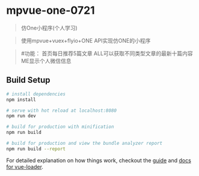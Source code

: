 # mpvue-one-0721

> 仿One小程序(个人学习)

>使用mpvue+vuex+flyio+ONE API实现仿ONE的小程序 

> #功能：
>首页每日推荐5篇文章
>ALL可以获取不同类型文章的最新十篇内容
>ME显示个人微信信息

## Build Setup

``` bash
# install dependencies
npm install

# serve with hot reload at localhost:8080
npm run dev

# build for production with minification
npm run build

# build for production and view the bundle analyzer report
npm run build --report
```

For detailed explanation on how things work, checkout the [guide](http://vuejs-templates.github.io/webpack/) and [docs for vue-loader](http://vuejs.github.io/vue-loader).
